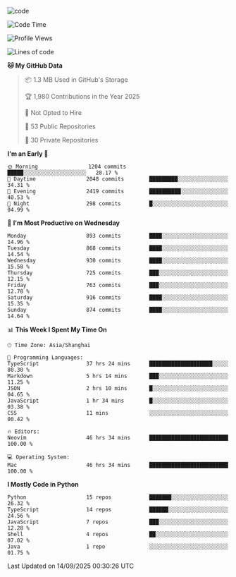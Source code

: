
<!--
**liuyaanng/liuyaanng** is a ✨ _special_ ✨ repository because its `README.md` (this file) appears on your GitHub profile.

Here are some ideas to get you started:

- 🔭 I’m currently working on ...
- 🌱 I’m currently learning ...
- 👯 I’m looking to collaborate on ...
- 🤔 I’m looking for help with ...
- 💬 Ask me about ...
- 📫 How to reach me: ...
- 😄 Pronouns: ...
- ⚡ Fun fact: ...
-->


![code](https://cdn.jsdelivr.net/gh/liuyaanng/liuyaanng@1.0/code.gif) 

<!--START_SECTION:waka-->
![Code Time](http://img.shields.io/badge/Code%20Time-1%2C939%20hrs%2050%20mins-blue)

![Profile Views](http://img.shields.io/badge/Profile%20Views-0-blue)

![Lines of code](https://img.shields.io/badge/From%20Hello%20World%20I%27ve%20Written-26.8%20million%20lines%20of%20code-blue)

**🐱 My GitHub Data** 

> 📦 1.3 MB Used in GitHub's Storage 
 > 
> 🏆 1,980 Contributions in the Year 2025
 > 
> 🚫 Not Opted to Hire
 > 
> 📜 53 Public Repositories 
 > 
> 🔑 30 Private Repositories 
 > 
**I'm an Early 🐤** 

```text
🌞 Morning                1204 commits        █████░░░░░░░░░░░░░░░░░░░░   20.17 % 
🌆 Daytime                2048 commits        █████████░░░░░░░░░░░░░░░░   34.31 % 
🌃 Evening                2419 commits        ██████████░░░░░░░░░░░░░░░   40.53 % 
🌙 Night                  298 commits         █░░░░░░░░░░░░░░░░░░░░░░░░   04.99 % 
```
📅 **I'm Most Productive on Wednesday** 

```text
Monday                   893 commits         ████░░░░░░░░░░░░░░░░░░░░░   14.96 % 
Tuesday                  868 commits         ████░░░░░░░░░░░░░░░░░░░░░   14.54 % 
Wednesday                930 commits         ████░░░░░░░░░░░░░░░░░░░░░   15.58 % 
Thursday                 725 commits         ███░░░░░░░░░░░░░░░░░░░░░░   12.15 % 
Friday                   763 commits         ███░░░░░░░░░░░░░░░░░░░░░░   12.78 % 
Saturday                 916 commits         ████░░░░░░░░░░░░░░░░░░░░░   15.35 % 
Sunday                   874 commits         ████░░░░░░░░░░░░░░░░░░░░░   14.64 % 
```


📊 **This Week I Spent My Time On** 

```text
🕑︎ Time Zone: Asia/Shanghai

💬 Programming Languages: 
TypeScript               37 hrs 24 mins      ████████████████████░░░░░   80.30 % 
Markdown                 5 hrs 14 mins       ███░░░░░░░░░░░░░░░░░░░░░░   11.25 % 
JSON                     2 hrs 10 mins       █░░░░░░░░░░░░░░░░░░░░░░░░   04.65 % 
JavaScript               1 hr 34 mins        █░░░░░░░░░░░░░░░░░░░░░░░░   03.38 % 
CSS                      11 mins             ░░░░░░░░░░░░░░░░░░░░░░░░░   00.42 % 

🔥 Editors: 
Neovim                   46 hrs 34 mins      █████████████████████████   100.00 % 

💻 Operating System: 
Mac                      46 hrs 34 mins      █████████████████████████   100.00 % 
```

**I Mostly Code in Python** 

```text
Python                   15 repos            ███████░░░░░░░░░░░░░░░░░░   26.32 % 
TypeScript               14 repos            ██████░░░░░░░░░░░░░░░░░░░   24.56 % 
JavaScript               7 repos             ███░░░░░░░░░░░░░░░░░░░░░░   12.28 % 
Shell                    4 repos             ██░░░░░░░░░░░░░░░░░░░░░░░   07.02 % 
Java                     1 repo              ░░░░░░░░░░░░░░░░░░░░░░░░░   01.75 % 
```




 Last Updated on 14/09/2025 00:30:26 UTC
<!--END_SECTION:waka-->
